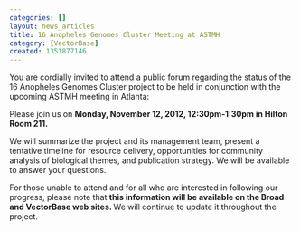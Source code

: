```yaml
---
categories: []
layout: news_articles
title: 16 Anopheles Genomes Cluster Meeting at ASTMH
category: [VectorBase]
created: 1351877146
---
```

You are cordially invited to attend a public forum regarding the status of the 16 Anopheles Genomes Cluster project to be held in conjunction with the upcoming ASTMH meeting in Atlanta:

Please join us on <strong>Monday, November 12, 2012, 12:30pm-1:30pm in Hilton Room 211.</strong>

We will summarize the project and its management team, present a tentative timeline for resource delivery, opportunities for community analysis of biological themes, and publication strategy.  We will be available to answer your questions.

For those unable to attend and for all who are interested in following our progress, please note that <strong>this information will be available on the Broad and VectorBase web sites. </strong>  We will continue to update it throughout the project.

